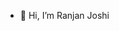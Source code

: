 - 👋 Hi, I’m Ranjan Joshi
<!---
Ranjan2444/Ranjan2444 is a ✨ special ✨ repository because its `README.md` (this file) appears on your GitHub profile.
You can click the Preview link to take a look at your changes.
--->
